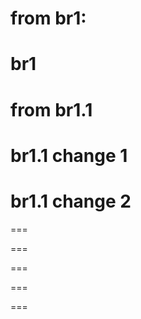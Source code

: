 from br1:
===
br1
===
from br1.1
===
br1.1 change 1
===
br1.1 change 2
===

===

===

===

===

===
